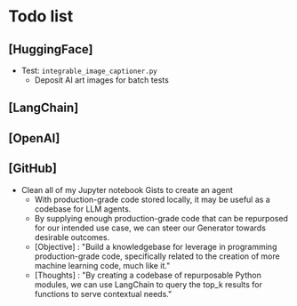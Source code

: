 # Todo list

## [HuggingFace]

- Test: `integrable_image_captioner.py`
  - Deposit AI art images for batch tests

## [LangChain]

## [OpenAI]

## [GitHub]

- Clean all of my Jupyter notebook Gists to create an agent
  - With production-grade code stored locally, it may be useful as a codebase for LLM agents.
  - By supplying enough production-grade code that can be repurposed for our intended use case, we can steer our Generator towards desirable outcomes.
  - [Objective] : "Build a knowledgebase for leverage in programming production-grade code, specifically related to the creation of more machine learning code, much like it."
  - [Thoughts] : "By creating a codebase of repurposable Python modules,
    we can use LangChain to query the top_k results for functions to serve
    contextual needs."